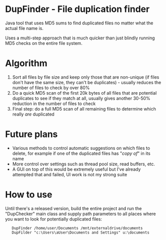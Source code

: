 # DupFinder - File duplication finder
Java tool that uses MD5 sums to find duplicated files no matter what the actual file name is.

Uses a multi-step approach that is much quicker than just blindly running MD5 checks on the entire file system.

# Algorithm
1. Sort all files by file size and keep only those that are non-unique (if files don't have the same size, they can't be duplicates) - usually reduces the number of files to check by over 80%
2. Do a quick MD5 scan of the first 20k bytes of all files that are potential duplicates to see if they match at all, usually gives another 30-50% reduction in the number of files to check
3. Final step: do a full MD5 scan of all remaining files to determine which really *are* duplicated 

# Future plans
- Various methods to control automatic suggestions on which files to delete, for example if one of the duplicated files has "_copy of_" in its name
- More control over settings such as thread pool size, read buffers, etc.
- A GUI on top of this would be extremely useful but I've already attempted that and failed, UI work is not my strong suite

# How to use
Until there's a released version, build the entire project and run the "DupChecker" main class and supply path parameters to all places where you want to look for potentially duplicated files:
```
   DupFinder /home/user/Documents /mnt/externaldrive/documents
   DupFilder "c:\Users\aUser\Documents and Settings" u:\documents 
```